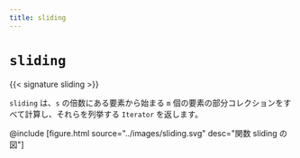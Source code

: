```yaml
---
title: sliding
---
```


# `sliding`

{{< signature sliding >}}

`sliding` は、`s` の倍数にある要素から始まる `m` 個の要素の部分コレクションをすべて計算し、それらを列挙する `Iterator` を返します。

@include [figure.html source="../images/sliding.svg" desc="関数 sliding の図"]
